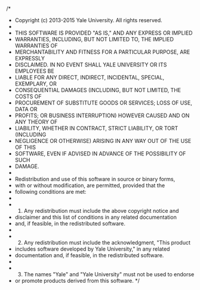 /*
 *  Copyright (c) 2013-2015 Yale University. All rights reserved.
 *
 *  THIS SOFTWARE IS PROVIDED "AS IS," AND ANY EXPRESS OR IMPLIED
 *  WARRANTIES, INCLUDING, BUT NOT LIMITED TO, THE IMPLIED WARRANTIES OF
 *  MERCHANTABILITY AND FITNESS FOR A PARTICULAR PURPOSE, ARE EXPRESSLY
 *  DISCLAIMED. IN NO EVENT SHALL YALE UNIVERSITY OR ITS EMPLOYEES BE
 *  LIABLE FOR ANY DIRECT, INDIRECT, INCIDENTAL, SPECIAL, EXEMPLARY, OR
 *  CONSEQUENTIAL DAMAGES (INCLUDING, BUT NOT LIMITED, THE COSTS OF
 *  PROCUREMENT OF SUBSTITUTE GOODS OR SERVICES; LOSS OF USE, DATA OR
 *  PROFITS; OR BUSINESS INTERRUPTION) HOWEVER CAUSED AND ON ANY THEORY OF
 *  LIABILITY, WHETHER IN CONTRACT, STRICT LIABILITY, OR TORT (INCLUDING
 *  NEGLIGENCE OR OTHERWISE) ARISING IN ANY WAY OUT OF THE USE OF THIS
 *  SOFTWARE, EVEN IF ADVISED IN ADVANCE OF THE POSSIBILITY OF SUCH
 *  DAMAGE.
 *
 *  Redistribution and use of this software in source or binary forms,
 *  with or without modification, are permitted, provided that the
 *  following conditions are met:
 *
 *  1. Any redistribution must include the above copyright notice and
 *  disclaimer and this list of conditions in any related documentation
 *  and, if feasible, in the redistributed software.
 *
 *  2. Any redistribution must include the acknowledgment, "This product
 *  includes software developed by Yale University," in any related
 *  documentation and, if feasible, in the redistributed software.
 *
 *  3. The names "Yale" and "Yale University" must not be used to endorse
 *  or promote products derived from this software.
 */
